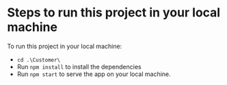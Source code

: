 # Steps to run this project in your local machine

To run this project in your local machine:

- `cd .\Customer\`
- Run `npm install` to install the dependencies
- Run `npm start` to serve the app on your local machine.
